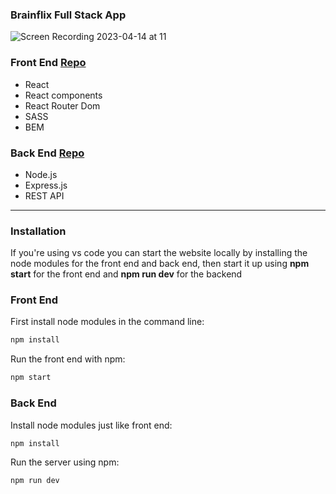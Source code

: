 <h3 align="left">Brainflix Full Stack App</h3> 


![Screen Recording 2023-04-14 at 11](https://user-images.githubusercontent.com/123577810/232135236-e66b984c-423a-4220-aa00-b8c2d811556e.gif)


 <h3>Front End <a href="https://github.com/TommieeN/Brainflix">Repo</a> </br></h3>
 <ul>
  <li>React</li>
  <li>React components</li>
  <li>React Router Dom</li>
  <li>SASS</li>
  <li>BEM</li>
 </ul>

  <h3>Back End <a href="https://github.com/TommieeN/brainflix-api">Repo</a></h3> 
 <ul>
  <li>Node.js</li>
  <li>Express.js</li>
  <li>REST API</li>
 </ul>


---

<h3> Installation </h3>
<p> If you're using vs code you can start the website locally by installing the node modules for the front end and back end, then start it up using <b>npm start</b> for the front end and <b>npm run dev</b> for the backend </p>

<h3> Front End</h3>

<p> First install node modules in the command line:</p>

```sh
npm install
```

<p>Run the front end with npm:</p>

```sh
npm start
```
<h3>Back End</h3>

<p> Install node modules just like front end:</p>

```sh
npm install
```
<p>Run the server using npm:</p>

```sh
npm run dev
```
